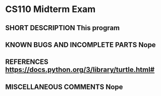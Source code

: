 # CS110 Midterm Exam

## SHORT DESCRIPTION This program

## KNOWN BUGS AND INCOMPLETE PARTS Nope

## REFERENCES https://docs.python.org/3/library/turtle.html#

## MISCELLANEOUS COMMENTS Nope